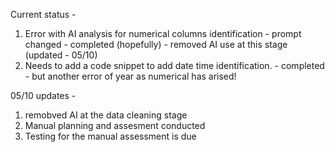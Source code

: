 Current status - 
1. Error with AI analysis for numerical columns identification - prompt changed - completed (hopefully) - removed AI use at this stage (updated - 05/10)
2. Needs to add a code snippet to add date time identification. - completed - but another error of year as numerical has arised!

05/10 updates - 
1. remobved AI at the data cleaning stage 
2. Manual planning and assesment conducted 
3. Testing for the manual assessment is due